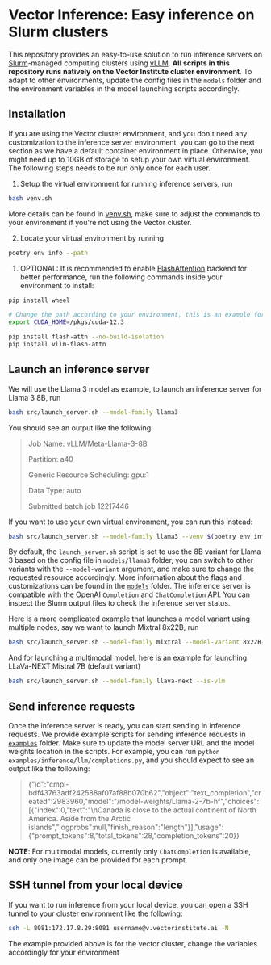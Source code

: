 # Vector Inference: Easy inference on Slurm clusters
This repository provides an easy-to-use solution to run inference servers on [Slurm](https://slurm.schedmd.com/overview.html)-managed computing clusters using [vLLM](https://docs.vllm.ai/en/latest/). **All scripts in this repository runs natively on the Vector Institute cluster environment**. To adapt to other environments, update the config files in the `models` folder and the environment variables in the model launching scripts accordingly.  

## Installation
If you are using the Vector cluster environment, and you don't need any customization to the inference server environment, you can go to the next section as we have a default container environment in place. Otherwise, you might need up to 10GB of storage to setup your own virtual environment. The following steps needs to be run only once for each user.

1. Setup the virtual environment for running inference servers, run 
```bash
bash venv.sh
```
More details can be found in [venv.sh](venv.sh), make sure to adjust the commands to your environment if you're not using the Vector cluster.

2. Locate your virtual environment by running
```bash
poetry env info --path
```

1. OPTIONAL: It is recommended to enable [FlashAttention](https://github.com/Dao-AILab/flash-attention) backend for better performance, run the following commands inside your environment to install:
```bash
pip install wheel

# Change the path according to your environment, this is an example for the Vector cluster
export CUDA_HOME=/pkgs/cuda-12.3

pip install flash-attn --no-build-isolation
pip install vllm-flash-attn
```

## Launch an inference server
We will use the Llama 3 model as example, to launch an inference server for Llama 3 8B, run
```bash
bash src/launch_server.sh --model-family llama3
```
You should see an output like the following:
> Job Name: vLLM/Meta-Llama-3-8B
> 
> Partition: a40
> 
> Generic Resource Scheduling: gpu:1
> 
> Data Type: auto
> 
> Submitted batch job 12217446

If you want to use your own virtual environment, you can run this instead:
```bash
bash src/launch_server.sh --model-family llama3 --venv $(poetry env info --path)
```
By default, the `launch_server.sh` script is set to use the 8B variant for Llama 3 based on the config file in `models/llama3` folder, you can switch to other variants with the `--model-variant` argument, and make sure to change the requested resource accordingly. More information about the flags and customizations can be found in the [`models`](models) folder. The inference server is compatible with the OpenAI `Completion` and `ChatCompletion` API. You can inspect the Slurm output files to check the inference server status. 

Here is a more complicated example that launches a model variant using multiple nodes, say we want to launch Mixtral 8x22B, run
```bash
bash src/launch_server.sh --model-family mixtral --model-variant 8x22B-v0.1 --num-nodes 2 --num-gpus 4
```

And for launching a multimodal model, here is an example for launching LLaVa-NEXT Mistral 7B (default variant)
```bash
bash src/launch_server.sh --model-family llava-next --is-vlm 
```

## Send inference requests
Once the inference server is ready, you can start sending in inference requests. We provide example scripts for sending inference requests in [`examples`](examples) folder. Make sure to update the model server URL and the model weights location in the scripts. For example, you can run `python examples/inference/llm/completions.py`, and you should expect to see an output like the following:
> {"id":"cmpl-bdf43763adf242588af07af88b070b62","object":"text_completion","created":2983960,"model":"/model-weights/Llama-2-7b-hf","choices":[{"index":0,"text":"\nCanada is close to the actual continent of North America. Aside from the Arctic islands","logprobs":null,"finish_reason":"length"}],"usage":{"prompt_tokens":8,"total_tokens":28,"completion_tokens":20}}

**NOTE**: For multimodal models, currently only `ChatCompletion` is available, and only one image can be provided for each prompt.

## SSH tunnel from your local device
If you want to run inference from your local device, you can open a SSH tunnel to your cluster environment like the following:
```bash
ssh -L 8081:172.17.8.29:8081 username@v.vectorinstitute.ai -N
```
The example provided above is for the vector cluster, change the variables accordingly for your environment
